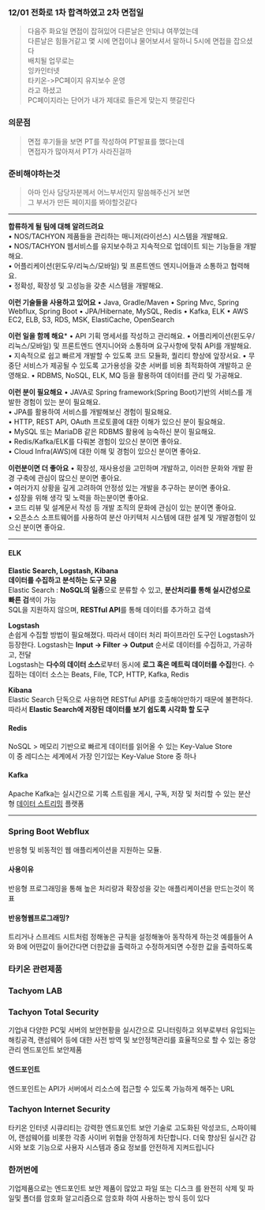 ### 12/01 전화로 1차 합격하였고 2차 면접일
> 다음주 화요일 면접이 잡혀있어 다른날은 안되냐 여쭈었는데  
> 다른날은 힘들거같고 몇 시에 면접이냐 물어보셔서 말하니 5시에 면접을 잡으셨다  
> 배치될 업무로는  
	잉카인터넷  
	타키온->PC페이지 유지보수 운영  
	라고 하셨고  
> PC페이지라는 단어가 내가 제대로 들은게 맞는지 햇갈린다  
> 
### 의문점
> 면접 후기들을 보면 PT를 작성하여 PT발표를 했다는데  
> 면접자가 많아져서 PT가 사라진걸까

### 준비해야하는것
> 아마 인사 담당자분께서 어느부서인지 말씀해주신거 보면  
> 그 부서가 만든 페이지를 봐야할것같다
> 

---
**합류하게 될 팀에 대해 알려드려요**  
• NOS/TACHYON 제품들을 관리하는 매니저(라이선스) 시스템을 개발해요.  
• NOS/TACHYON 웹서비스를 유지보수하고 지속적으로 업데이트 되는 기능들을 개발해요.  
• 어플리케이션(윈도우/리눅스/모바일) 및 프론트엔드 엔지니어들과 소통하고 협력해요.  
• 정확성, 확장성 및 고성능을 갖춘 시스템을 개발해요.
 
**이런 기술들을 사용하고 있어요**
• Java, Gradle/Maven
• Spring Mvc, Spring Webflux, Spring Boot
• JPA/Hibernate, MySQL, Redis
• Kafka, ELK
• AWS EC2, ELB, S3, RDS, MSK, ElastiCache, OpenSearch  

**이런 일을 함께 해요***
• API 기획 명세서를 작성하고 관리해요.
• 어플리케이션(윈도우/리눅스/모바일) 및 프론트엔드 엔지니어와 소통하며 요구사항에 맞춰 API를 개발해요.
• 지속적으로 쉽고 빠르게 개발할 수 있도록 코드 모듈화, 퀄리티 향상에 앞장서요.
• 무중단 서비스가 제공될 수 있도록 고가용성을 갖춘 서버를 비용 최적화하여 개발하고 운영해요.
• RDBMS, NoSQL, ELK, MQ 등을 활용하여 데이터를 관리 및 가공해요.

**이런 분이 필요해요**
• JAVA로 Spring framework(Spring Boot)기반의 서비스를 개발한 경험이 있는 분이 필요해요.  
• JPA를 활용하여 서비스를 개발해보신 경험이 필요해요.  
• HTTP, REST API, OAuth 프로토콜에 대한 이해가 있으신 분이 필요해요.  
• MySQL 또는 MariaDB 같은 RDBMS 활용에 능숙하신 분이 필요해요.  
• Redis/Kafka/ELK를 다뤄본 경험이 있으신 분이면 좋아요.  
• Cloud Infra(AWS)에 대한 이해 및 경험이 있으신 분이면 좋아요.  

**이런분이면 더 좋아요**
• 확장성, 재사용성을 고민하며 개발하고, 이러한 문화와 개발 환경 구축에 관심이 많으신 분이면 좋아요.  
• 여러가지 상황을 깊게 고려하여 안정성 있는 개발을 추구하는 분이면 좋아요.  
• 성장을 위해 생각 및 노력을 하는분이면 좋아요.  
• 코드 리뷰 및 설계문서 작성 등 개발 조직의 문화에 관심이 있는 분이면 좋아요.  
• 오픈소스 소프트웨어를 사용하여 분산 아키텍처 시스템에 대한 설계 및 개발경험이 있으신 분이면 좋아요.

---

#### ELK
**Elastic Search, Logstash, Kibana**  
**데이터를 수집하고 분석하는 도구 모음**  
Elastic Search : **NoSQL의 일종**으로 분류할 수 있고, **분산처리를 통해 실시간성으로 빠른 검**색이 가능  
SQL을 지원하지 않으며, **RESTful API**를 통해 데이터를 추가하고 검색  

**Logstash**  
손쉽게 수집할 방법이 필요해졌다. 따라서 데이터 처리 파이프라인 도구인 Logstash가 등장한다. Logstash는 **Input → Filter → Output** 순서로 데이터를 수집하고, 가공하고, 전달  
Logstash는 **다수의 데이터 소스**로부터 동시에 **로그 혹은 메트릭 데이터를 수집**한다. 수집하는 데이터 소스는 Beats, File, TCP, HTTP, Kafka, Redis  

**Kibana**  
Elastic Search 단독으로 사용하면 RESTful API를 호출해야만하기 때문에 불편하다. 따라서 **Elastic Search에 저장된 데이터를 보기 쉽도록 시각화 할 도구**  



#### Redis  
NoSQL > 메모리 기반으로 빠르게 데이터를 읽어올 수 있는 Key-Value Store  
이 중 레디스는 세계에서 가장 인기있는 Key-Value Store 중 하나  

#### Kafka
Apache Kafka는 실시간으로 기록 스트림을 게시, 구독, 저장 및 처리할 수 있는 분산형 [데이터 스트리밍](https://www.redhat.com/ko/topics/integration/what-is-streaming-data) 플랫폼

---

### Spring Boot Webflux
반응형 및 비동적인 웹 애플리케이션을 지원하는 모듈. 
#### 사용이유
반응형 프로그래밍을 통해 높은 처리량과 확장성을 갖는 애플리케이션을 만드는것이 목표
#### 반응형웹프로그래밍?
트리거나 스프레드 시트처럼 정해놓은 규칙을 설정해놓아 동작하게 하는것 예를들어 A와 B에 어떤값이 들어간다면 더한값을 출력하고 수정하게되면 수정한 값을 출력하도록

### 타키온 관련제품

### Tachyom LAB

### Tachyon Total Security  
기업내 다양한 PC및 서버의 보안현황을 실시간으로 모니터링하고 외부로부터 유입되는 해킹공격, 랜섬웨어 등에 대한 사전 방역 및 보안정책관리를 효율적으로 할 수 있는 중앙관리 엔드포인트 보안제품

#### 엔드포인트
엔드포인트는 API가 서버에서 리소스에 접근할 수 있도록 가능하게 해주는 URL

### Tachyon Internet Security
타키온 인터넷 시큐리티는 강력한 엔드포인트 보안 기술로 고도화된 악성코드, 스파이웨어, 랜섬웨어를 비롯한 각종 사이버 위협을 안정하게 차단합니다. 더욱 향상된 실시간 감시와 보호 기능으로 사용자 시스템과 중요 정보를 안전하게 지켜드립니다

### 한꺼번에
기업제품으로는 엔드포인트 보안 제품이 많았고 파일 또는 디스크 를 완전히 삭제 및 파일및 폴더를 암호화 알고리즘으로 암호화 하여 사용하는 방식 등이 있다